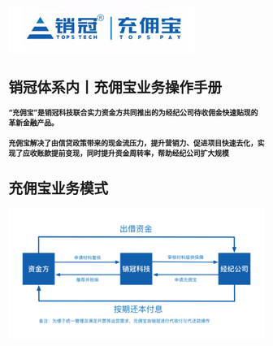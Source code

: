 # ![](/assets66/import.png)

# 销冠体系内丨充佣宝业务操作手册

#### “充佣宝”是销冠科技联合实力资金方共同推出的为经纪公司待收佣金快速贴现的革新金融产品。

#### 充佣宝解决了由信贷政策带来的现金流压力，提升营销力、促进项目快速去化，实现了应收账款提前变现，同时提升资金周转率，帮助经纪公司扩大规模

# 充佣宝业务模式

![](/1/import.png)


